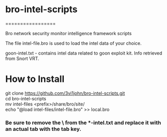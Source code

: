 <h1>bro-intel-scripts</h1>
=================

Bro network security monitor intelligence framework scripts

The file intel-file.bro is used to load the intel data of your choice. 

goon-intel.txt - contains intel data related to goon exploit kit. Info retrieved from Snort VRT.


<h1>How to Install</h1>

git clone https://github.com/3vi1john/bro-intel-scripts.git <BR>
cd bro-intel-scripts <BR>
mv intel-files \<prefix>/share/bro/site/ <BR>
echo "@load intel-files/intel-file.bro" >> local.bro <BR>

<H3>Be sure to remove the \<TAB> from the *-intel.txt and replace it with an actual tab with the tab key.<H3>
